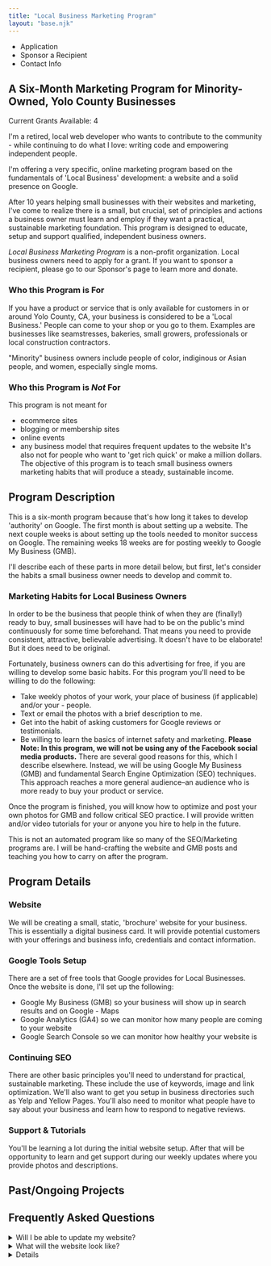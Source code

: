 ```yaml
---
title: "Local Business Marketing Program"
layout: "base.njk"
---
```


- Application
- Sponsor a Recipient
- Contact Info

## A Six-Month Marketing Program for Minority-Owned, Yolo County Businesses

Current Grants Available: 4

I'm a retired, local web developer who wants to contribute to the community - while continuing to do what I love: writing code and empowering independent people.

I'm offering a very specific, online marketing program based on the fundamentals of 'Local Business' development: a website and a solid presence on Google.

After 10 years helping small businesses with their websites and marketing, I've come to realize there is a small, but crucial, set of principles and actions a business owner must learn and employ if they want a practical, sustainable marketing foundation. This program is designed to educate, setup and support qualified, independent business owners.

_Local Business Marketing Program_ is a non-profit organization. Local business owners need to apply for a grant. If you want to sponsor a recipient, please go to our Sponsor's page to learn more and donate.

### Who this Program is For

If you have a product or service that is only available for customers in or around Yolo County, CA, your business is considered to be a 'Local Business.' People can come to your shop or you go to them. Examples are businesses like seamstresses, bakeries, small growers, professionals or local construction contractors.

"Minority" business owners include people of color, indiginous or Asian people, and women, especially single moms.

### Who this Program is _Not_ For

This program is not meant for

- ecommerce sites
- blogging or membership sites
- online events
- any business model that requires frequent updates to the website
  It's also not for people who want to 'get rich quick' or make a million dollars. The objective of this program is to teach small business owners marketing habits that will produce a steady, sustainable income.

## Program Description

This is a six-month program because that's how long it takes to develop 'authority' on Google. The first month is about setting up a website. The next couple weeks is about setting up the tools needed to monitor success on Google. The remaining weeks 18 weeks are for posting weekly to Google My Business (GMB).

I'll describe each of these parts in more detail below, but first, let's consider the habits a small business owner needs to develop and commit to.

### Marketing Habits for Local Business Owners

In order to be the business that people think of when they are (finally!) ready to buy, small businesses will have had to be on the public's mind continuously for some time beforehand. That means you need to provide consistent, attractive, believable advertising. It doesn't have to be elaborate! But it does need to be original.

Fortunately, business owners can do this advertising for free, if you are willing to develop some basic habits. For this program you'll need to be willing to do the following:

- Take weekly photos of your work, your place of business (if applicable) and/or your - people.
- Text or email the photos with a brief description to me.
- Get into the habit of asking customers for Google reviews or testimonials.
- Be willing to learn the basics of internet safety and marketing.
  **Please Note: In this program, we will not be using any of the Facebook social media products.** There are several good reasons for this, which I describe elsewhere. Instead, we will be using Google My Business (GMB) and fundamental Search Engine Optimization (SEO) techniques. This approach reaches a more general audience–an audience who is more ready to buy your product or service.

Once the program is finished, you will know how to optimize and post your own photos for GMB and follow critical SEO practice. I will provide written and/or video tutorials for your or anyone you hire to help in the future.

This is not an automated program like so many of the SEO/Marketing programs are. I will be hand-crafting the website and GMB posts and teaching you how to carry on after the program.

## Program Details

### Website

We will be creating a small, static, 'brochure' website for your business. This is essentially a digital business card. It will provide potential customers with your offerings and business info, credentials and contact information.

### Google Tools Setup

There are a set of free tools that Google provides for Local Businesses. Once the website is done, I'll set up the following:

- Google My Business (GMB) so your business will show up in search results and on Google - Maps
- Google Analytics (GA4) so we can monitor how many people are coming to your website
- Google Search Console so we can monitor how healthy your website is

### Continuing SEO

There are other basic principles you'll need to understand for practical, sustainable marketing. These include the use of keywords, image and link optimization. We'll also want to get you setup in business directories such as Yelp and Yellow Pages. You'll also need to monitor what people have to say about your business and learn how to respond to negative reviews.

### Support & Tutorials

You'll be learning a lot during the initial website setup. After that will be opportunity to learn and get support during our weekly updates where you provide photos and descriptions.

## Past/Ongoing Projects

## Frequently Asked Questions

<details>
<summary>Will I be able to update my website?</summary>
<p>There are many 'no-code' website solutions available now. Even so,
they each have their own learning curve, and it's been my
experience that busy business owners don't have the time or desire
to learn them. So, they hire or assign someone to do it.</p>
<p>In addition, the 'no-code' website builders require you to use their hosting service and forbid you to take your work anywhere else. In other words, you are renting a website from them. After just the 2nd month of this program, you will own your website and all its content.</p>
<p>You'll need someone who knows HTML/CSS and other technical basics to make occasional updates to the site we're going to build. Many youngsters are learning how
to code now; and it's important for them to do so! I will be training interns as 'Technical Assistants' to help graduates of this program at an affordable price.</p>
</details>
<details>
<summary>What will the website look like?</summary>
<p>
Based on the principles of BMSU. If you confuse, you lose. Colors,
Letter logo
</p>
</details>
<details>

</details>
